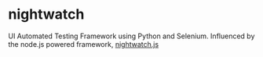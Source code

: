 # nightwatch
UI Automated Testing Framework using Python and Selenium. Influenced by the node.js powered framework, [nightwatch.js](http://nightwatchjs.org/)

